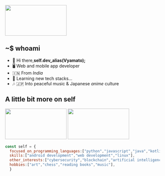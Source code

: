 <img src="https://64.media.tumblr.com/4b3b0287ca43ce1021340cd692f65f9f/tumblr_mj7iufgKNi1qghl49o1_500.gifv" height="100" width="200"/>

## ~$ whoami
- 👋 Hi there,<b>self.dev_alias(Vyamato);</b>
- 🖥️ Web and mobile app developer
- 🇮🇳 From <i>India</i>
- 🌱 Learning new tech stacks...
- 🎶 🇯🇵 Into peaceful music & Japanese <i>anime</i> culture


## A little bit more on self
<tr>
<td><img src="https://media0.giphy.com/media/l46Cgwa9YZNNrEQla/giphy.webp?cid=6c09b95241470f896af7f9ac7eb5c56d5063e2870592b584&rid=giphy.webp&ct=g" height="100" width="200"/></td>
<td><img src="https://media1.giphy.com/media/8mb0b9MWhIe7boBa3m/giphy.webp?cid=6c09b952561adae8396b79c24d70660354c66f248157eafa&rid=giphy.webp&ct=g" height="100" width="200"/></td>
</tr>

```js
const self = {
  focused_on_programming_languages:["python","javascript","java","kotlin"],
  skills:["android development","web development","linux"],
  other_interests:["cybersecurity","blockchain","artificial intelligence"],
  hobbies:["art","chess","reading books","music"],
  }

 ```

